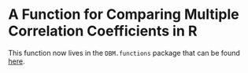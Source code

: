 # A Function for Comparing Multiple Correlation Coefficients in R

This function now lives in the `DBM.functions` package that can be found [here](https://github.com/davidblakneymoore/DBM.functions).
